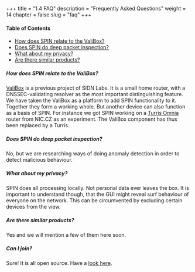 +++
title = "1.4 FAQ"
description = "Frequently Asked Questions"
weight = 14
chapter = false
slug = "faq"
+++

#### Table of Contents

  * [How does SPIN relate to the ValiBox?](#how-does-spin-relate-to-the-valibox)
  * [Does SPIN do deep packet inspection?](#does-spin-do-deep-packet-inspection)
  * [What about my privacy?](#what-about-my-privacy)
  * [Are there similar products?](#are-there-similar-products)

##### How does SPIN relate to the ValiBox?
[ValiBox](https://valibox.sidnlabs.nl/) is a previous project of SIDN Labs. It is a small home router, with a DNSSEC-validating resolver as the most important distinguishing feature. We have taken the ValiBox as a platform to add SPIN functionality to it. Together they form a working whole. But another device can also function as a basis of SPIN. For instance we got SPIN working on a [Turris Omnia](https://omnia.turris.cz/en/) router from NIC.CZ as an experiment. The ValiBox component has thus been replaced by a Turris.

##### Does SPIN do deep packet inspection?
No, but we are researching ways of doing anomaly detection in order to detect malicious behaviour.

##### What about my privacy?
SPIN does all processing locally. Not personal data ever leaves the box. It is important to understand though, that the GUI might reveal surf behaviour of everyone on the network. This can be circumvented by excluding certain devices from the view.

##### Are there similar products?
Yes and we will mention a few of them here soon.

##### Can I join?
Sure! It is all open source. Have a [look here](https://spin4home.nl/cocreation).


